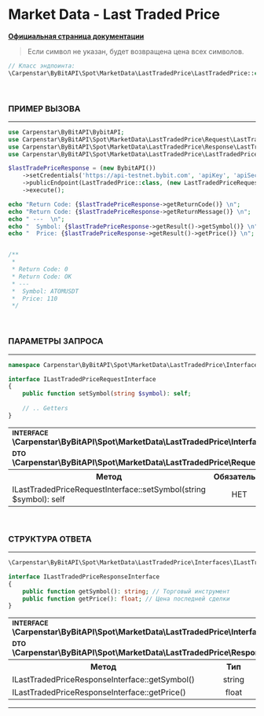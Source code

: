 # Market Data - Last Traded Price
<b>[Официальная страница документации](https://bybit-exchange.github.io/docs/spot/public/last-price)</b>

> Если символ не указан, будет возвращена цена всех символов.

```php
// Класс эндпоинта:
\Carpenstar\ByBitAPI\Spot\MarketData\LastTradedPrice\LastTradedPrice::class
```

<br />

<h3 align="left" width="100%"><b>ПРИМЕР ВЫЗОВА</b></h3>

---

```php
use Carpenstar\ByBitAPI\BybitAPI;
use Carpenstar\ByBitAPI\Spot\MarketData\LastTradedPrice\Request\LastTradedPriceRequest;
use Carpenstar\ByBitAPI\Spot\MarketData\LastTradedPrice\Response\LastTradedPriceResponse;
use Carpenstar\ByBitAPI\Spot\MarketData\LastTradedPrice\LastTradedPrice;

$lastTradePriceResponse = (new BybitAPI())
    ->setCredentials('https://api-testnet.bybit.com', 'apiKey', 'apiSecret')
    ->publicEndpoint(LastTradedPrice::class, (new LastTradedPriceRequest())->setSymbol("ATOMUSDT"))
    ->execute();

echo "Return Code: {$lastTradePriceResponse->getReturnCode()} \n";
echo "Return Code: {$lastTradePriceResponse->getReturnMessage()} \n";
echo " ---  \n";
echo "  Symbol: {$lastTradePriceResponse->getResult()->getSymbol()} \n";
echo "  Price: {$lastTradePriceResponse->getResult()->getPrice()} \n";


/**
 *
 * Return Code: 0 
 * Return Code: OK 
 * ---  
 *  Symbol: ATOMUSDT 
 *  Price: 110
 */
```

<br />

<h3 align="left" width="100%"><b>ПАРАМЕТРЫ ЗАПРОСА</b></h3>

---

```php
namespace Carpenstar\ByBitAPI\Spot\MarketData\LastTradedPrice\Interfaces;

interface ILastTradedPriceRequestInterface
{
    public function setSymbol(string $symbol): self;
    
    // .. Getters
}
```
 <table style="width: 100%">
  <tr>
    <td colspan="3">
        <sup><b>INTERFACE</b></sup> <br />
        <b>\Carpenstar\ByBitAPI\Spot\MarketData\LastTradedPrice\Interfaces\ILastTradedPriceRequestInterface::class</b>
    </td>
  </tr>
  <tr>
    <td colspan="3">
        <sup><b>DTO</b></sup> <br />
        <b>\Carpenstar\ByBitAPI\Spot\MarketData\LastTradedPrice\Request\LastTradedPriceRequest::class</b>
    </td>
  </tr>
  <tr>
    <th style="width: 40%; text-align: center">Метод</th>
    <th style="width: 10%; text-align: center">Обязательно</th>
    <th style="width: 50%; text-align: center">Описание</th>
  </tr>
  <tr>
    <td>ILastTradedPriceRequestInterface::setSymbol(string $symbol): self</td>
    <td style="text-align: center">НЕТ</td>
    <td>Торговый инструмент</td>
  </tr>
</table>

<br />

<h3 align="left" width="100%"><b>CТРУКТУРА ОТВЕТА</b></h3>

---

```php
\Carpenstar\ByBitAPI\Spot\MarketData\LastTradedPrice\Interfaces\ILastTradedPriceResponseInterface::class

interface ILastTradedPriceResponseInterface
{
    public function getSymbol(): string; // Торговый инструмент
    public function getPrice(): float; // Цена последней сделки
}
```
<table style="width: 100%">
  <tr>
    <td colspan="3">
        <sup><b>INTERFACE</b></sup> <br />
        <b>\Carpenstar\ByBitAPI\Spot\MarketData\LastTradedPrice\Interfaces\ILastTradedPriceResponseInterface::class</b>
    </td>
  </tr>
  <tr>
    <td colspan="3">
        <sup><b>DTO</b></sup> <br />
        <b>\Carpenstar\ByBitAPI\Spot\MarketData\LastTradedPrice\Response\LastTradedPriceResponse::class</b>
    </td>
  </tr>
  <tr>
    <th style="width: 30%; text-align: center">Метод</th>
    <th style="width: 20%; text-align: center">Тип</th>
    <th style="width: 50%; text-align: center">Описание</th>
  </tr>
  <tr>
    <td>ILastTradedPriceResponseInterface::getSymbol()</td>
    <td style="text-align: center">string</td>
    <td> Торговый инструмент </td>
  </tr>
  <tr>
    <td>ILastTradedPriceResponseInterface::getPrice()</td>
    <td style="text-align: center">float</td>
    <td> Цена последней сделки </td>
  </tr>
</table>

---
